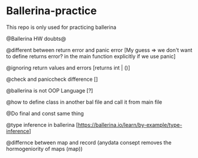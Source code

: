 # Ballerina-practice
This repo is only used for practicing ballerina

@Ballerina HW doubts@


@different between return error and panic error [My guess => we don't want to define returns error? in the main function explicitly if we use panic]

@ignoring return values and errors [returns int | ()]

@check and paniccheck difference []

@ballerina is not OOP Language [?]

@how to define class in another bal file and call it from main file

@Do final and const same thing

@type inference in ballerina [https://ballerina.io/learn/by-example/type-inference]

@differnce between map and record (anydata consept removes the hormogeniority of maps (map<anydata>)) 
